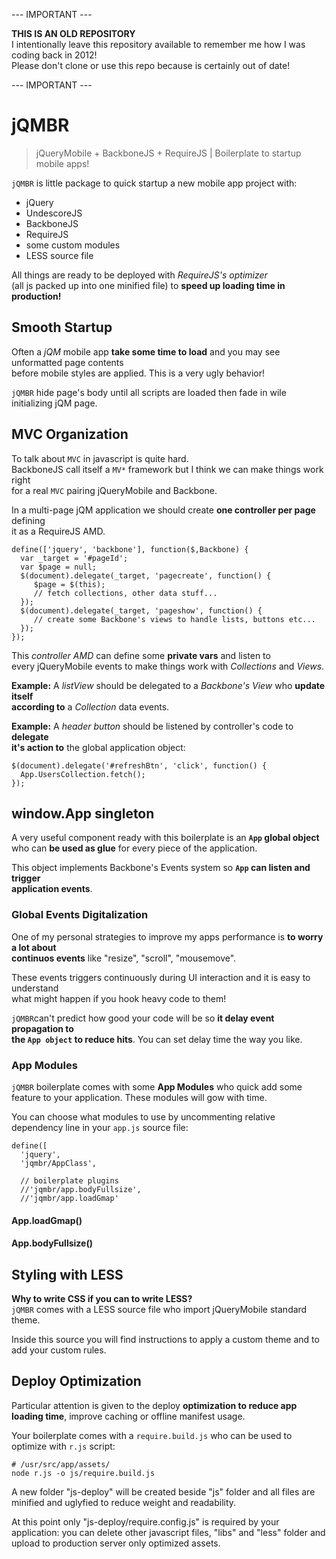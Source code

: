 --- IMPORTANT ---

**THIS IS AN OLD REPOSITORY**  
I intentionally leave this repository available to remember me how I was coding back in 2012!  
Please don't clone or use this repo because is certainly out of date!

--- IMPORTANT ---  

jQMBR
=========

> jQueryMobile + BackboneJS + RequireJS | Boilerplate to startup mobile apps!

`jQMBR` is little package to quick startup a new mobile app project with:

*   jQuery
*   UndescoreJS
*   BackboneJS
*   RequireJS
*   some custom modules
*   LESS source file

All things are ready to be deployed with *RequireJS's optimizer*  
(all js packed up into one minified file) to **speed up loading time in production!**


## Smooth Startup

Often a *jQM* mobile app **take some time to load** and you may see unformatted page contents  
before mobile styles are applied. This is a very ugly behavior!

`jQMBR` hide page's body until all scripts are loaded then fade in wile initializing jQM page.

## MVC Organization

To talk about `MVC` in javascript is quite hard.  
BackboneJS call itself a `MV*` framework but I think we can make things work right  
for a real `MVC` pairing jQueryMobile and Backbone.

In a multi-page jQM application we should create **one controller per page** defining  
it as a RequireJS AMD.

    define(['jquery', 'backbone'], function($,Backbone) {
      var _target = '#pageId';
      var $page = null;
      $(document).delegate(_target, 'pagecreate', function() {
         $page = $(this);
         // fetch collections, other data stuff...
      });
      $(document).delegate(_target, 'pageshow', function() {
         // create some Backbone's views to handle lists, buttons etc...
      });
    });
    

This *controller AMD* can define some **private vars** and listen to  
every jQueryMobile events to make things work with *Collections* and *Views*.

**Example:** A *listView* should be delegated to a *Backbone's View* who **update itself  
according to** a *Collection* data events.

**Example:** A *header button* should be listened by controller's code to **delegate  
it's action to** the global application object:

    $(document).delegate('#refreshBtn', 'click', function() {
      App.UsersCollection.fetch();
    });
    

## window.App singleton

A very useful component ready with this boilerplate is an **`App` global object**  
who can **be used as glue** for every piece of the application.

This object implements Backbone's Events system so **`App` can listen and trigger  
application events**.

### Global Events Digitalization

One of my personal strategies to improve my apps performance is **to worry a lot about  
continuos events** like "resize", "scroll", "mousemove".

These events triggers continuously during UI interaction and it is easy to understand  
what might happen if you hook heavy code to them!

`jQMBR`can't predict how good your code will be so **it delay event propagation to  
the `App object` to reduce hits**. You can set delay time the way you like.


### App Modules

`jQMBR` boilerplate comes with some **App Modules** who quick add some feature to your
application. These modules will gow with time.

You can choose what modules to use by uncommenting relative dependency line in your
`app.js` source file:

	define([
	  'jquery',
	  'jqmbr/AppClass',
	  
	  // boilerplate plugins
	  //'jqmbr/app.bodyFullsize',
	  //'jqmbr/app.loadGmap'

#### App.loadGmap()

#### App.bodyFullsize()




## Styling with LESS

**Why to write CSS if you can to write LESS?**  
`jQMBR` comes with a LESS source file who import jQueryMobile standard theme.

Inside this source you will find instructions to apply a custom theme and to add your
custom rules.


## Deploy Optimization

Particular attention is given to the deploy **optimization to reduce app loading time**, 
improve caching or offline manifest usage.

Your boilerplate comes with a `require.build.js` who can be used to optimize with `r.js` script:

    # /usr/src/app/assets/
    node r.js -o js/require.build.js

A new folder "js-deploy" will be created beside "js" folder and all files are
minified and uglyfied to reduce weight and readability.

At this point only "js-deploy/require.config.js" is required by your application:
you can delete other javascript files, "libs" and "less" folder and upload
to production server only optimized assets.
